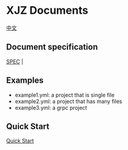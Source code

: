 XJZ Documents
=============

[中文](./README.zh-cn.md)

## Document specification

[SPEC](./SPEC.md) |

## Examples

* example1.yml: a project that is single file
* example2.yml: a project that has many files
* example3.yml: a grpc project


## Quick Start

[Quick Start](https://xjzproxy.xjz.pw#quick-start)


